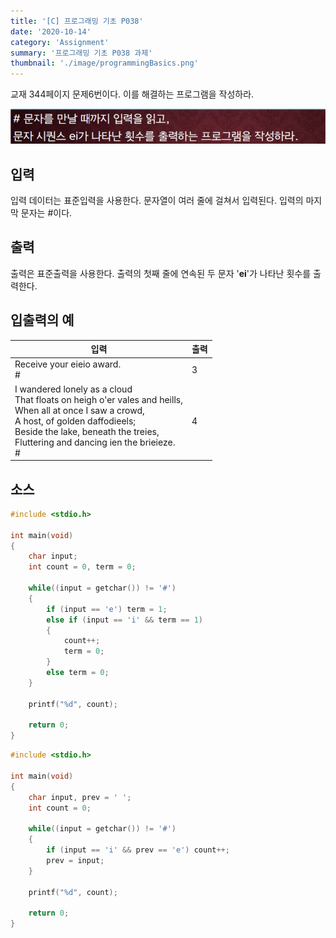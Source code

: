 ```yaml
---
title: '[C] 프로그래밍 기초 P038'
date: '2020-10-14'
category: 'Assignment'
summary: '프로그래밍 기초 P038 과제'
thumbnail: './image/programmingBasics.png'
---
```

교재 344페이지 문제6번이다. 이를 해결하는 프로그램을 작성하라.

![Problem](./image/pba/p038.jpg)

## 입력
입력 데이터는 표준입력을 사용한다. 문자열이 여러 줄에 걸쳐서 입력된다. 입력의 마지막 문자는 #이다.

## 출력
출력은 표준출력을 사용한다. 출력의 첫째 줄에 연속된 두 문자 '**ei**'가 나타난 횟수를 출력한다.


## 입출력의 예

|입력|출력|
|---|---|
|Receive your eieio award.<br>#|3|
|I wandered lonely as a cloud<br>That floats on heigh o'er vales and heills,<br>When all at once I saw a crowd,<br>A host, of golden daffodieels;<br>Beside the lake, beneath the treies,<br>Fluttering and dancing ien the brieieze.<br>#|4|

## 소스

```c
#include <stdio.h>

int main(void)
{
    char input;
    int count = 0, term = 0;

    while((input = getchar()) != '#')
    {
        if (input == 'e') term = 1;
        else if (input == 'i' && term == 1)
        {
            count++;
            term = 0;
        } 
        else term = 0;
    }

    printf("%d", count);

    return 0;
}
```

```c
#include <stdio.h>

int main(void)
{
    char input, prev = ' ';
    int count = 0;

    while((input = getchar()) != '#')
    {
        if (input == 'i' && prev == 'e') count++;
        prev = input;
    }

    printf("%d", count);

    return 0;
}
```